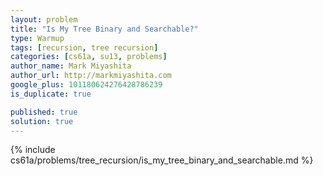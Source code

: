 ```yaml
---
layout: problem
title: "Is My Tree Binary and Searchable?"
type: Warmup
tags: [recursion, tree recursion]
categories: [cs61a, su13, problems]
author_name: Mark Miyashita
author_url: http://markmiyashita.com
google_plus: 101180624276428786239
is_duplicate: true

published: true
solution: true
---
```


{% include cs61a/problems/tree_recursion/is_my_tree_binary_and_searchable.md %}